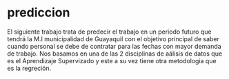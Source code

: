 # prediccion
El siguiente trabajo trata de predecir el trabajo en un periodo futuro que tendrá la M.I municipalidad de Guayaquil con el objetivo principal de saber cuando personal se debe de contratar para las fechas con mayor demanda de trabajo. Nos basamos en una de las 2 disciplinas de aálisis de datos que es el Aprendizaje Supervizado y este a su vez tiene otra metodologia que es la regreción.
